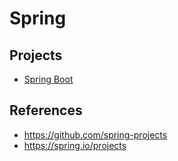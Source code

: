 # Spring

## Projects

- [Spring Boot](./doc/spring-boot.md)

## References

- https://github.com/spring-projects
- https://spring.io/projects
